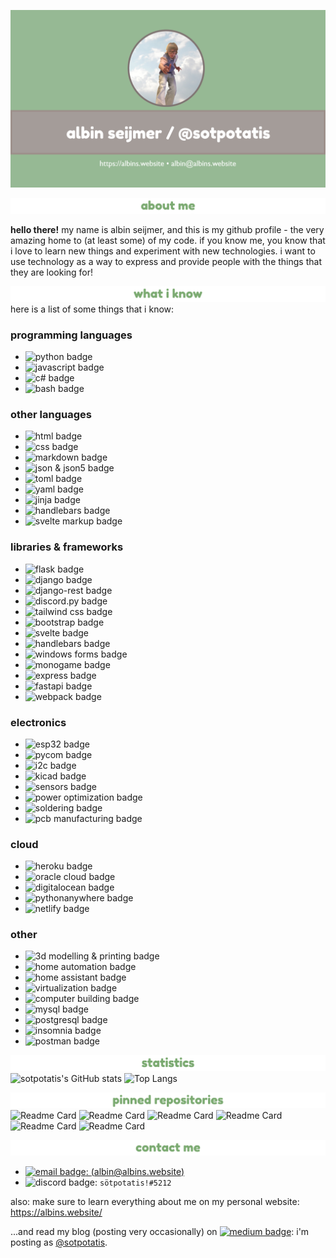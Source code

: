 ![Profile header](https://raw.githubusercontent.com/sotpotatis/sotpotatis/main/github_profile_header.png)

![Text](https://raw.githubusercontent.com/sotpotatis/sotpotatis/main/texts/about-me.png)

**hello there!** my name is albin seijmer, and this is my github profile - the very amazing home to (at least some) of my code. if you know me, you know
that i love to learn new things and experiment with new technologies. i want to use technology as a way to express and provide people with the things that
they are looking for!

![Text](https://raw.githubusercontent.com/sotpotatis/sotpotatis/main/texts/what-i-know.png)
here is a list of some things that i know:

### programming languages

* ![python badge](https://img.shields.io/static/v1?logo=python&message=python&color=96b994&style=flat-square&label=)
* ![javascript badge](https://img.shields.io/static/v1?logo=javascript&message=javascript&color=93a892&style=flat-square&label=)
* ![c# badge](https://img.shields.io/static/v1?logo=csharp&message=c%23&color=96b994&style=flat-square&label=)
* ![bash badge](https://img.shields.io/static/v1?logo=gnubash&message=bash&color=93a892&style=flat-square&label=)


### other languages

* ![html badge](https://img.shields.io/static/v1?logo=html5&message=html&color=96b994&style=flat-square&label=)
* ![css badge](https://img.shields.io/static/v1?logo=css3&message=css&color=93a892&style=flat-square&label=)
* ![markdown badge](https://img.shields.io/static/v1?logo=markdown&message=markdown&color=96b994&style=flat-square&label=)
* ![json & json5 badge](https://img.shields.io/static/v1?logo=json&message=json%20%26%20json5&color=93a892&style=flat-square&label=)
* ![toml badge](https://img.shields.io/static/v1?logo=toml&message=toml&color=96b994&style=flat-square&label=)
* ![yaml badge](https://img.shields.io/static/v1?logo=yaml&message=yaml&color=93a892&style=flat-square&label=)
* ![jinja badge](https://img.shields.io/static/v1?logo=jinja&message=jinja&color=96b994&style=flat-square&label=)
* ![handlebars badge](https://img.shields.io/static/v1?logo=handlebars.js&message=handlebars&color=93a892&style=flat-square&label=)
* ![svelte markup badge](https://img.shields.io/static/v1?logo=svelte&message=svelte%20markup&color=96b994&style=flat-square&label=)


### libraries & frameworks
* ![flask badge](https://img.shields.io/static/v1?logo=flask&message=flask&color=96b994&style=flat-square&label=)
* ![django badge](https://img.shields.io/static/v1?logo=django&message=django&color=93a892&style=flat-square&label=)
* ![django-rest badge](https://img.shields.io/static/v1?logo=django-rest&message=django-rest&color=96b994&style=flat-square&label=)
* ![discord.py badge](https://img.shields.io/static/v1?logo=discord.py&message=discord.py&color=93a892&style=flat-square&label=)
* ![tailwind css badge](https://img.shields.io/static/v1?logo=tailwind%20css&message=tailwind%20css&color=96b994&style=flat-square&label=)
* ![bootstrap badge](https://img.shields.io/static/v1?logo=bootstrap&message=bootstrap&color=93a892&style=flat-square&label=)
* ![svelte badge](https://img.shields.io/static/v1?logo=svelte&message=svelte&color=96b994&style=flat-square&label=)
* ![handlebars badge](https://img.shields.io/static/v1?logo=handlebars.js&message=handlebars&color=93a892&style=flat-square&label=)
* ![windows forms badge](https://img.shields.io/static/v1?logo=windows%20forms&message=windows%20forms&color=96b994&style=flat-square&label=)
* ![monogame badge](https://img.shields.io/static/v1?logo=monogame&message=monogame&color=93a892&style=flat-square&label=)
* ![express badge](https://img.shields.io/static/v1?logo=express&message=express&color=96b994&style=flat-square&label=)
* ![fastapi badge](https://img.shields.io/static/v1?logo=fastapi&message=fastapi&color=93a892&style=flat-square&label=)
* ![webpack badge](https://img.shields.io/static/v1?logo=webpack&message=webpack&color=96b994&style=flat-square&label=)

### electronics
* ![esp32 badge](https://img.shields.io/static/v1?logo=esp32&message=esp32&color=96b994&style=flat-square&label=)
* ![pycom badge](https://img.shields.io/static/v1?logo=pycom&message=pycom&color=93a892&style=flat-square&label=)
* ![i2c badge](https://img.shields.io/static/v1?logo=i2c&message=i2c&color=96b994&style=flat-square&label=)
* ![kicad badge](https://img.shields.io/static/v1?logo=kicad&message=kicad&color=93a892&style=flat-square&label=)
* ![sensors badge](https://img.shields.io/static/v1?logo=sensors&message=sensors&color=96b994&style=flat-square&label=)
* ![power optimization badge](https://img.shields.io/static/v1?logo=power%20optimization&message=power%20optimization&color=93a892&style=flat-square&label=)
* ![soldering badge](https://img.shields.io/static/v1?logo=soldering&message=soldering&color=96b994&style=flat-square&label=)
* ![pcb manufacturing badge](https://img.shields.io/static/v1?logo=pcb%20manufacturing&message=pcb%20manufacturing&color=93a892&style=flat-square&label=)


### cloud
* ![heroku badge](https://img.shields.io/static/v1?logo=heroku&message=heroku&color=96b994&style=flat-square&label=)
* ![oracle cloud badge](https://img.shields.io/static/v1?logo=oracle&message=oracle%20cloud&color=93a892&style=flat-square&label=)
* ![digitalocean badge](https://img.shields.io/static/v1?logo=digitalocean&message=digitalocean&color=96b994&style=flat-square&label=)
* ![pythonanywhere badge](https://img.shields.io/static/v1?logo=pythonanywhere&message=pythonanywhere&color=93a892&style=flat-square&label=)
* ![netlify badge](https://img.shields.io/static/v1?logo=netlify&message=netlify&color=96b994&style=flat-square&label=)


### other
* ![3d modelling & printing badge](https://img.shields.io/static/v1?logo=3d%20modelling%20%26%20printing&message=3d%20modelling%20%26%20printing&color=96b994&style=flat-square&label=)
* ![home automation badge](https://img.shields.io/static/v1?logo=home%20automation&message=home%20automation&color=93a892&style=flat-square&label=)
* ![home assistant badge](https://img.shields.io/static/v1?logo=home%20assistant&message=home%20assistant&color=96b994&style=flat-square&label=)
* ![virtualization badge](https://img.shields.io/static/v1?logo=virtualization&message=virtualization&color=93a892&style=flat-square&label=)
* ![computer building badge](https://img.shields.io/static/v1?logo=computer%20building&message=computer%20building&color=96b994&style=flat-square&label=)
* ![mysql badge](https://img.shields.io/static/v1?logo=mysql&message=mysql&color=93a892&style=flat-square&label=)
* ![postgresql badge](https://img.shields.io/static/v1?logo=postgresql&message=postgresql&color=96b994&style=flat-square&label=)
* ![insomnia badge](https://img.shields.io/static/v1?logo=insomnia&message=insomnia&color=93a892&style=flat-square&label=)
* ![postman badge](https://img.shields.io/static/v1?logo=postman&message=postman&color=96b994&style=flat-square&label=)


![Text](https://raw.githubusercontent.com/sotpotatis/sotpotatis/main/texts/statistics.png)
![sotpotatis's GitHub stats](https://github-readme-stats.vercel.app/api?username=sotpotatis&show_icons=true&theme=solarized-light)
![Top Langs](https://github-readme-stats.vercel.app/api/top-langs/?username=sotpotatis&layout=compact&theme=solarized-light&hide=css)

![Text](https://raw.githubusercontent.com/sotpotatis/sotpotatis/main/texts/pinned-repositories.png)
![Readme Card](https://github-readme-stats.vercel.app/api/pin/?username=sotpotatis&repo=bleepbleepbleepstatuspage&theme=solarized-light)
![Readme Card](https://github-readme-stats.vercel.app/api/pin/?username=sotpotatis&repo=Last.FMDiscordRPC&theme=solarized-light)
![Readme Card](https://github-readme-stats.vercel.app/api/pin/?username=sotpotatis&repo=ssisrelateddiscordbot&theme=solarized-light)
![Readme Card](https://github-readme-stats.vercel.app/api/pin/?username=sotpotatis&repo=Huskoll-Python&theme=solarized-light)
![Readme Card](https://github-readme-stats.vercel.app/api/pin/?username=sotpotatis&repo=EateryCacher&theme=solarized-light)
![Readme Card](https://github-readme-stats.vercel.app/api/pin/?username=sotpotatis&repo=VolumioRPC&theme=solarized-light)


![Text](https://raw.githubusercontent.com/sotpotatis/sotpotatis/main/texts/contact-me.png)

* [![email badge](https://img.shields.io/static/v1?logo=email&message=email&color=96b994&style=flat-square&label=):  ](mailto:albin@albins.website) [(albin@albins.website)](mailto:albin@albins.website)
* ![discord badge](https://img.shields.io/static/v1?logo=discord&message=discord&color=93a892&style=flat-square&label=): `sötpotatis!#5212`

also: make sure to learn everything about me on my personal website: https://albins.website/

...and read my blog (posting very occasionally) on [![medium badge](https://img.shields.io/static/v1?logo=medium&message=medium&color=96b994&style=flat-square&label=)](https://medium.com/@sotpotatis): i'm posting as [@sotpotatis](https://medium.com/@sotpotatis).


